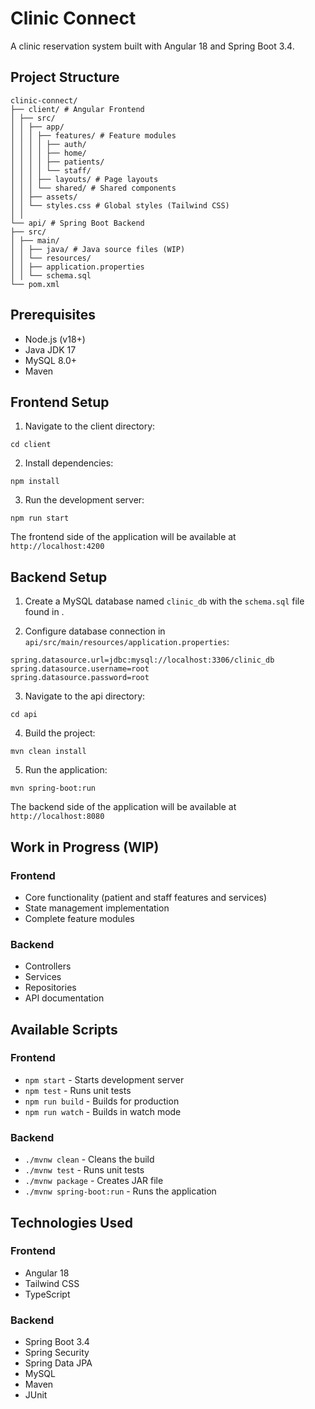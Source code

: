 # Clinic Connect

A clinic reservation system built with Angular 18 and Spring Boot 3.4.

## Project Structure
```
clinic-connect/
├── client/ # Angular Frontend
│ ├── src/
│ │ ├── app/
│ │ │ ├── features/ # Feature modules
│ │ │ │ ├── auth/
│ │ │ │ ├── home/
│ │ │ │ ├── patients/
│ │ │ │ └── staff/
│ │ │ ├── layouts/ # Page layouts
│ │ │ └── shared/ # Shared components
│ │ ├── assets/
│ │ └── styles.css # Global styles (Tailwind CSS)
│ │
└── api/ # Spring Boot Backend
├── src/
│ ├── main/
│ │ ├── java/ # Java source files (WIP)
│ │ └── resources/
│ │ ├── application.properties
│ │ └── schema.sql
└── pom.xml

```

## Prerequisites

- Node.js (v18+)
- Java JDK 17
- MySQL 8.0+
- Maven

## Frontend Setup

1. Navigate to the client directory:

```
cd client   
```

2. Install dependencies:

```
npm install
```

3. Run the development server:

```
npm run start
```

The frontend side of the application will be available at `http://localhost:4200`


## Backend Setup

1. Create a MySQL database named `clinic_db` with the `schema.sql` file found in .

2. Configure database connection in `api/src/main/resources/application.properties`:
```
spring.datasource.url=jdbc:mysql://localhost:3306/clinic_db
spring.datasource.username=root
spring.datasource.password=root
```

3. Navigate to the api directory:

```
cd api
``` 

4. Build the project:

```
mvn clean install
```

5. Run the application:

```
mvn spring-boot:run
```

The backend side of the application will be available at `http://localhost:8080`  

## Work in Progress (WIP)

### Frontend
- Core functionality (patient and staff features and services)
- State management implementation
- Complete feature modules


### Backend
- Controllers
- Services
- Repositories
- API documentation

## Available Scripts

### Frontend
- `npm start` - Starts development server
- `npm test` - Runs unit tests
- `npm run build` - Builds for production
- `npm run watch` - Builds in watch mode

### Backend
- `./mvnw clean` - Cleans the build
- `./mvnw test` - Runs unit tests
- `./mvnw package` - Creates JAR file
- `./mvnw spring-boot:run` - Runs the application

## Technologies Used

### Frontend
- Angular 18
- Tailwind CSS
- TypeScript

### Backend
- Spring Boot 3.4
- Spring Security
- Spring Data JPA
- MySQL
- Maven
- JUnit

